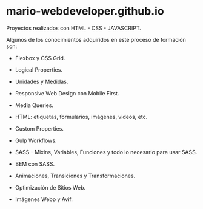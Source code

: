 # mario-webdeveloper.github.io
Proyectos realizados con HTML - CSS - JAVASCRIPT.


Algunos de los conocimientos adquiridos en este proceso de formación son:

- Flexbox y CSS Grid.

- Logical Properties.

- Unidades y Medidas.

- Responsive Web Design con Mobile First.

- Media Queries.

- HTML: etiquetas, formularios, imágenes, videos, etc.

- Custom Properties.

- Gulp Workflows.

- SASS - Mixins, Variables, Funciones  y todo lo necesario para usar SASS.

- BEM con SASS.

- Animaciones, Transiciones y Transformaciones.

- Optimización de Sitios Web.

- Imágenes Webp y Avif.


